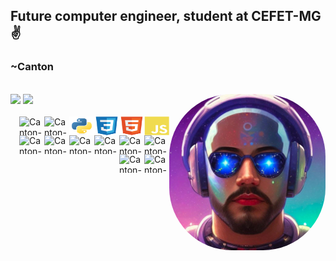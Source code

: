 ## Future computer engineer, student at CEFET-MG ✌️
### ~Canton

<div style="display: block"><br>
<img align="right" alt="Canton-pic" height="250" style="border-radius:100px;"src="Eu.jpeg">

<picture>
<source 
  srcset="https://github-readme-stats.vercel.app/api?username=EmilioCanton&show_icons=true"
  media="(prefers-color-scheme: dark)"
/>
<source
  srcset="https://github-readme-stats.vercel.app/api?username=EmilioCanton&show_icons=true&theme=jolly"
  media="(prefers-color-scheme: light), (prefers-color-scheme: no-preference)"
/>
<img src="https://github-readme-stats.vercel.app/api?username=EmilioCanton&show_icons=true"/>
</picture>


<picture>
<source 
  srcset="https://github-readme-stats.vercel.app/api/top-langs/?username=EmilioCanton&layout=compact"
  media="(prefers-color-scheme: dark)"
/>
<source
  srcset="https://github-readme-stats.vercel.app/api/top-langs/?username=EmilioCanton&layout=compact&theme=jolly"
  media="(prefers-color-scheme: light), (prefers-color-scheme: no-preference)"
/>
<img src="https://github.com/anuraghazra/github-readme-stats" />
</picture>

<div style="display: inline_block"><br>
  <img align="right" alt="Canton-Js" height="30" width="40" src="https://raw.githubusercontent.com/devicons/devicon/master/icons/javascript/javascript-plain.svg">
  <img align="right" alt="Canton-HTML" height="30" width="40" src="https://raw.githubusercontent.com/devicons/devicon/master/icons/html5/html5-original.svg">
  <img align="right" alt="Canton-CSS" height="30" width="40" src="https://raw.githubusercontent.com/devicons/devicon/master/icons/css3/css3-original.svg">
  <img align="right" alt="Canton-Python" height="30" width="40" src="https://raw.githubusercontent.com/devicons/devicon/master/icons/python/python-original.svg">
  <img align="right" alt="Canton-Python" height="30" width="40" src="https://cdn.jsdelivr.net/gh/devicons/devicon/icons/arduino/arduino-original-wordmark.svg">
 <img align="right" alt="Canton-Python" height="30"       width="40" src="https://cdn.jsdelivr.net/gh/devicons/devicon/icons/bootstrap/bootstrap-original.svg">
  
  <img align="right" alt="Canton-Python" height="30" width="40" src="https://cdn.jsdelivr.net/gh/devicons/devicon/icons/c/c-original.svg">

  <img align="right" alt="Canton-Python" height="30" width="40" src="https://cdn.jsdelivr.net/gh/devicons/devicon/icons/cplusplus/cplusplus-original.svg">

  <img align="right" alt="Canton-Python" height="30" width="40" src="https://cdn.jsdelivr.net/gh/devicons/devicon/icons/django/django-plain.svg">

  <img align="right" alt="Canton-Python" height="30" width="40" src="https://cdn.jsdelivr.net/gh/devicons/devicon/icons/java/java-original-wordmark.svg">

  <img align="right" alt="Canton-Python" height="30" width="40" src="https://cdn.jsdelivr.net/gh/devicons/devicon/icons/mysql/mysql-original-wordmark.svg">

  <img align="right" alt="Canton-Python" height="30" width="40" src="https://cdn.jsdelivr.net/gh/devicons/devicon/icons/postgresql/postgresql-original-wordmark.svg">
  <img align="right" alt="Canton-Python" height="30" width="40" src="https://cdn.jsdelivr.net/gh/devicons/devicon/icons/react/react-original.svg">
  <img align="right" alt="Canton-Python" height="30" width="40" src="https://cdn.jsdelivr.net/gh/devicons/devicon/icons/java/java-original-wordmark.svg">
 

  
</div>
 </div>





